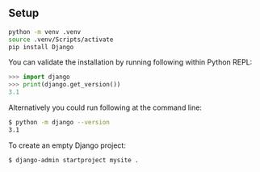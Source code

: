 



## Setup

```bash
python -m venv .venv
source .venv/Scripts/activate
pip install Django
```

You can validate the installation by running following within Python REPL:

```python
>>> import django
>>> print(django.get_version())
3.1
```

Alternatively you could run following at the command line:

```bash
$ python -m django --version
3.1
```

To create an empty Django project:

```bash
$ django-admin startproject mysite .
```

